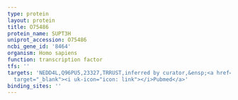 ```yaml
---
type: protein
layout: protein
title: O75486
protein_name: SUPT3H
uniprot_accession: O75486
ncbi_gene_id: '8464'
organism: Homo sapiens
function: transcription factor
tfs: ''
targets: 'NEDD4L,Q96PU5,23327,TRRUST,inferred by curator,&ensp;<a href="https://www.ncbi.nlm.nih.gov/pubmed/?term=8649367%5Buid%5D"
  target="_blank"><i uk-icon="icon: link"></i>Pubmed</a>'
binding_sites: ''
---
```

